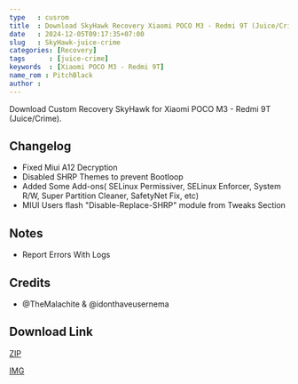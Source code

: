 ```yaml
---
type   : cusrom
title  : Download SkyHawk Recovery Xiaomi POCO M3 - Redmi 9T (Juice/Crime)
date   : 2024-12-05T09:17:35+07:00
slug   : SkyHawk-juice-crime
categories: [Recovery]
tags      : [juice-crime]
keywords  : [Xiaomi POCO M3 - Redmi 9T]
name_rom : PitchBlack
author : 
---
```


Download Custom Recovery SkyHawk for Xiaomi POCO M3 - Redmi 9T (Juice/Crime).

## Changelog
- Fixed Miui A12 Decryption
- Disabled SHRP Themes to prevent Bootloop
- Added Some Add-ons( SELinux Permissiver, SELinux Enforcer, System R/W, Super Partition Cleaner, SafetyNet Fix, etc)
- MIUI Users flash "Disable-Replace-SHRP" module from Tweaks Section

## Notes
- Report Errors With Logs

## Credits
- @TheMalachite & @idonthaveusernema


## Download Link
[ZIP](https://sourceforge.net/projects/shrp/files/juice/SHRP_v3.1_stable-Official_juice-1628948524.zip/download)

[IMG](https://sourceforge.net/projects/shrp/files/juice/SHRP_v3.1_stable-Official_juice-1628948524.img/download)
